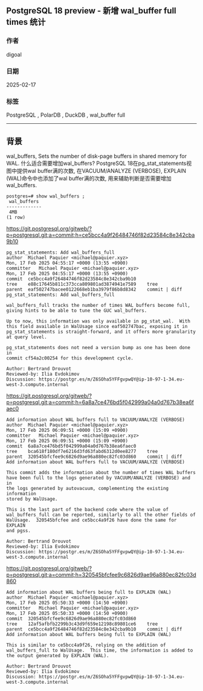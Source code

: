 ## PostgreSQL 18 preview - 新增 wal_buffer full times 统计    
                                                                                                  
### 作者                                                                      
digoal                                                                      
                                                                             
### 日期                                                                           
2025-02-17                                                                 
                                                                          
### 标签                                                                        
PostgreSQL , PolarDB , DuckDB , wal_buffer full   
                                                                                                 
----                                                                          
                                                                                        
## 背景    
wal_buffers, Sets the number of disk-page buffers in shared memory for WAL. 什么适合需要增加wal_buffers? PostgreSQL 18在pg_stat_statements视图中提供wal buffer满的次数, 在VACUUM/ANALYZE (VERBOSE), EXPLAIN (WAL)命令中也添加了wal buffer满的次数, 用来辅助判断是否需要增加wal_buffers.      
  
```  
postgres=# show wal_buffers ;  
 wal_buffers   
-------------  
 4MB  
(1 row)  
```  
  
https://git.postgresql.org/gitweb/?p=postgresql.git;a=commit;h=ce5bcc4a9f26484746f82d23584c8e342cba9b10  
```  
pg_stat_statements: Add wal_buffers_full  
author	Michael Paquier <michael@paquier.xyz>	  
Mon, 17 Feb 2025 04:55:17 +0000 (13:55 +0900)  
committer	Michael Paquier <michael@paquier.xyz>	  
Mon, 17 Feb 2025 04:55:17 +0000 (13:55 +0900)  
commit	ce5bcc4a9f26484746f82d23584c8e342cba9b10  
tree	e88c17645b811c373cca809801ad3874941e7589	tree  
parent	eaf502747bacee0122668eb1ba3979f86b8d8342	commit | diff  
pg_stat_statements: Add wal_buffers_full  
  
wal_buffers_full tracks the number of times WAL buffers become full,  
giving hints to be able to tune the GUC wal_buffers.  
  
Up to now, this information was only available in pg_stat_wal.  With  
this field available in WalUsage since eaf502747bac, exposing it in  
pg_stat_statements is straight-forward, and it offers more granularity  
at query level.  
  
pg_stat_statements does not need a version bump as one has been done in  
commit cf54a2c00254 for this development cycle.  
  
Author: Bertrand Drouvot  
Reviewed-by: Ilia Evdokimov  
Discussion: https://postgr.es/m/Z6SOha5YFFgvpwQY@ip-10-97-1-34.eu-west-3.compute.internal  
```  
  
https://git.postgresql.org/gitweb/?p=postgresql.git;a=commit;h=6a8a7ce476bd5f042999a04a0d767b38ea6faec0  
```  
Add information about WAL buffers full to VACUUM/ANALYZE (VERBOSE)  
author	Michael Paquier <michael@paquier.xyz>	  
Mon, 17 Feb 2025 06:09:51 +0000 (15:09 +0900)  
committer	Michael Paquier <michael@paquier.xyz>	  
Mon, 17 Feb 2025 06:09:51 +0000 (15:09 +0900)  
commit	6a8a7ce476bd5f042999a04a0d767b38ea6faec0  
tree	bca618f180df7e6216d3fd63fabd6312d0ee8277	tree  
parent	320545bfcfee9c6826d9ae96a880ec82fc03d860	commit | diff  
Add information about WAL buffers full to VACUUM/ANALYZE (VERBOSE)  
  
This commit adds the information about the number of times WAL buffers  
have been full to the logs generated by VACUUM/ANALYZE (VERBOSE) and in  
the logs generated by autovacuum, complementing the existing information  
stored by WalUsage.  
  
This is the last part of the backend code where the value of  
wal_buffers_full can be reported, similarly to all the other fields of  
WalUsage.  320545bfcfee and ce5bcc4a9f26 have done the same for EXPLAIN  
and pgss.  
  
Author: Bertrand Drouvot  
Reviewed-by: Ilia Evdokimov  
Discussion: https://postgr.es/m/Z6SOha5YFFgvpwQY@ip-10-97-1-34.eu-west-3.compute.internal  
```  
  
https://git.postgresql.org/gitweb/?p=postgresql.git;a=commit;h=320545bfcfee9c6826d9ae96a880ec82fc03d860  
```  
Add information about WAL buffers being full to EXPLAIN (WAL)  
author	Michael Paquier <michael@paquier.xyz>	  
Mon, 17 Feb 2025 05:50:33 +0000 (14:50 +0900)  
committer	Michael Paquier <michael@paquier.xyz>	  
Mon, 17 Feb 2025 05:50:33 +0000 (14:50 +0900)  
commit	320545bfcfee9c6826d9ae96a880ec82fc03d860  
tree	12af5afbfb2299b3c43d9f659e12198c89801ce6	tree  
parent	ce5bcc4a9f26484746f82d23584c8e342cba9b10	commit | diff  
Add information about WAL buffers being full to EXPLAIN (WAL)  
  
This is similar to ce5bcc4a9f26, relying on the addition of  
wal_buffers_full to WalUsage.  This time, the information is added to  
the output generated by EXPLAIN (WAL).  
  
Author: Bertrand Drouvot  
Reviewed-by: Ilia Evdokimov  
Discussion: https://postgr.es/m/Z6SOha5YFFgvpwQY@ip-10-97-1-34.eu-west-3.compute.internal  
```  
  
  
